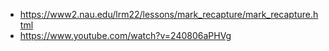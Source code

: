 
- https://www2.nau.edu/lrm22/lessons/mark_recapture/mark_recapture.html
- https://www.youtube.com/watch?v=240806aPHVg